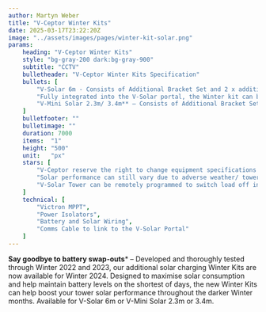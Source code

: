 ```yaml
---
author: Martyn Weber
title: "V-Ceptor Winter Kits"
date: 2025-03-17T23:22:20Z
image: "../assets/images/pages/winter-kit-solar.png"
params:
    heading: "V-Ceptor Winter Kits"
    style: "bg-gray-200 dark:bg-gray-900"
    subtitle: "CCTV"
    bulletheader: "V-Ceptor Winter Kits Specification"
    bullets: [
        "V-Solar 6m - Consists of Additional Bracket Set and 2 x additional 400w* solar panels",
        "Fully integrated into the V-Solar portal, the Winter kit can be fit retrospectively to any of your existing V-Solar towers.",
        "V-Mini Solar 2.3m/ 3.4m** – Consists of Additional Bracket Set and 2 x additional panels (panel sizes vary dependent on original specification). Can also be fit retrospectively to any of your existing V-Mini Solar towers"
    ]
    bulletfooter: ""
    bulletimage: ""
    duration: 7000
    items:  "1"    
    height: "500"
    unit:   "px"
    stars: [
        "V-Ceptor reserve the right to change equipment specifications due to supply availability",
        "Solar performance can still vary due to adverse weather/ tower location",
        "V-Solar Tower can be remotely programmed to switch load off in the daytime during Winter months, to increase battery charging & performance."
    ]
    technical: [
        "Victron MPPT",
        "Power Isolators",
        "Battery and Solar Wiring",
        "Comms Cable to link to the V-Solar Portal"
    ]
---
```

**Say goodbye to battery swap-outs*** – Developed and thoroughly tested through Winter 2022 and 2023, our additional solar charging Winter Kits are now available for Winter 2024. Designed to maximise solar consumption and help maintain battery levels on the shortest of days, the new Winter Kits can help boost your tower solar performance throughout the darker Winter months.
Available for V-Solar 6m or V-Mini Solar 2.3m or 3.4m.


